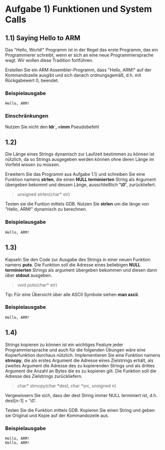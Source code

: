 # Aufgabe 1) Funktionen und System Calls

## 1.1) Saying Hello to ARM
Das "Hello, World!" Programm ist in der Regel das erste Programm,
das ein Programmierer schreibt, wenn er sich an eine neue Programmiersprache
wagt. Wir wollen diese Tradition fortführen.

Erstellen Sie ein ARM Assembler-Programm, dass "Hello, ARM!" auf der Kommandozeile ausgibt und
sich danach ordnungsgemäß, d.h. mit Rückgabewert 0, beendet.

### Beispielausgabe
```
Hello, ARM!
```

### Einschränkungen
Nutzen Sie nicht den __ldr <Rd>, =imm__ Pseudobefehl

## 1.2) 
Die Länge eines Strings dynamisch zur Laufzeit bestimmen zu können
ist nützlich, da so Strings ausgegeben werden können ohne deren Länge
im Vorfeld wissen zu müssen.

Erweitern Sie das Programm aus Aufgabe 1.1) und schreiben Sie eine Funktion namens __strlen__, 
die einen __NULL terminierten__ String als Argument übergeben bekommt und dessen Länge, 
ausschließlich __'\0'__, zurückliefert.

> unsigned strlen(char* str)

Testen sie die Funtion mittels GDB. Nutzen Sie __strlen__ um die länge von "Hello, ARM!" dynamisch
zu berechnen.

### Beispielausgabe
```
Hello, ARM!
```

## 1.3) 
Kapseln Sie den Code zur Ausgabe des Strings in einer neuen
Funktion namens __puts__. Die Funktion soll die Adresse eines 
beliebigen __NULL terminierten__ Strings als argument übergeben
bekommen und diesen dann über __stdout__ ausgeben. 

> void puts(char* str)

Tip: Für eine Übersicht über alle ASCII Symbole siehen __man ascii__.

### Beispielausgabe
```
Hello, ARM!
```

## 1.4)
Strings kopieren zu können ist ein wichtiges Feature jeder Programmiersprache und auch
für die folgenden Übungen wäre eine Kopierfunktion durchaus nützlich. Implementieren Sie
eine Funktion namens __strncpy__, die als erstes Argument die Adresse eines Zielstrings erhält,
als zweites Argument die Adresse des zu kopierenden Strings und als drittes Argument die Anzahl
an Bytes die es zu kopieren gilt. Die Funktion soll die Adresse des Zielstrings zurückliefern.

> char* strncpy(char *dest, char *src, unsigned n)

Vergewissern Sie sich, dass der dest String immer NULL terminiert ist, d.h. dest[n-1] = '\0'.

Testen Sie die Funktion mittels GDB. Kopieren Sie einen String und geben sie Original und Kopie auf
der Kommandozeile aus.

### Beispielausgabe
```
Hello, ARM!
Hello, ARM!
```
